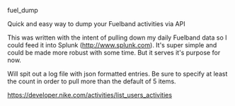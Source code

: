 fuel_dump

Quick and easy way to dump your Fuelband activities via API

This was written with the intent of pulling down my daily Fuelband data so I
could feed it into Splunk (http://www.splunk.com). It's super simple and could
be made more robust with some time. But it serves it's purpose for now.

Will spit out a log file with json formatted entries. Be sure to specify at
least the count in order to pull more than the default of 5 items.

https://developer.nike.com/activities/list_users_activities
